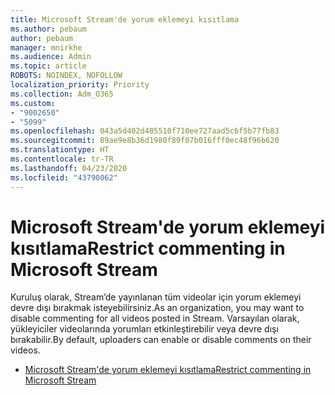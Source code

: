 ```yaml
---
title: Microsoft Stream'de yorum eklemeyi kısıtlama
ms.author: pebaum
author: pebaum
manager: mnirkhe
ms.audience: Admin
ms.topic: article
ROBOTS: NOINDEX, NOFOLLOW
localization_priority: Priority
ms.collection: Adm_O365
ms.custom:
- "9002650"
- "5099"
ms.openlocfilehash: 043a5d402d485510f710ee727aad5c6f5b77fb83
ms.sourcegitcommit: 89ae9e8b36d1980f89f07b016fff0ec48f96b620
ms.translationtype: HT
ms.contentlocale: tr-TR
ms.lasthandoff: 04/23/2020
ms.locfileid: "43790062"
---
```

# <a name="restrict-commenting-in-microsoft-stream"></a><span data-ttu-id="71f7f-102">Microsoft Stream'de yorum eklemeyi kısıtlama</span><span class="sxs-lookup"><span data-stu-id="71f7f-102">Restrict commenting in Microsoft Stream</span></span>

<span data-ttu-id="71f7f-103">Kuruluş olarak, Stream’de yayınlanan tüm videolar için yorum eklemeyi devre dışı bırakmak isteyebilirsiniz.</span><span class="sxs-lookup"><span data-stu-id="71f7f-103">As an organization, you may want to disable commenting for all videos posted in Stream.</span></span> <span data-ttu-id="71f7f-104">Varsayılan olarak, yükleyiciler videolarında yorumları etkinleştirebilir veya devre dışı bırakabilir.</span><span class="sxs-lookup"><span data-stu-id="71f7f-104">By default, uploaders can enable or disable comments on their videos.</span></span>

- [<span data-ttu-id="71f7f-105">Microsoft Stream'de yorum eklemeyi kısıtlama</span><span class="sxs-lookup"><span data-stu-id="71f7f-105">Restrict commenting in Microsoft Stream</span></span>](https://docs.microsoft.com/stream/portal-disable-comments)
